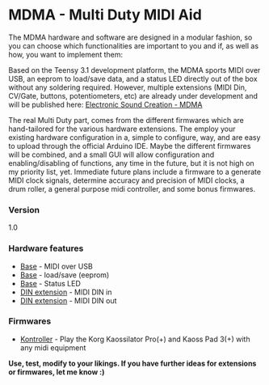 # MDMA - Multi Duty MIDI Aid

The MDMA hardware and software are designed in a modular fashion, so you can choose which functionalities are important to you and if, as well as how, you want to implement them:

Based on the Teensy 3.1 development platform, the MDMA sports MIDI over USB, an eeprom to load/save data, and a status LED directly out of the box without any soldering required. However, multiple extensions (MIDI Din, CV/Gate, buttons, potentiometers, etc) are already under development and will be published here: [Electronic Sound Creation - MDMA][mdma]

The real Multi Duty part, comes from the different firmwares which are hand-tailored for the various hardware extensions. The employ your existing hardware configuration in a, simple to configure, way, and are easy to upload through the official Arduino IDE. Maybe the different firmwares will be combined, and a small GUI will allow configuration and enabling/disabling of functions, any time in the future, but it is not high on my priority list, yet. Immediate future plans include a firmware to  a generate MIDI clock signals, determine accuracy and precision of MIDI clocks, a drum roller, a general purpose midi controller, and some bonus firmwares.


### Version
1.0

### Hardware features
- [Base][mdma] - MIDI over USB
- [Base][mdma] - load/save (eeprom)
- [Base][mdma] - Status LED
- [DIN extension][midification] - MIDI DIN in
- [DIN extension][midification] - MIDI DIN out

### Firmwares
- [Kontroller][kontroller] - Play the Korg Kaossilator Pro(+) and Kaoss Pad 3(+) with any midi equipment

**Use, test, modify to your likings. If you have further ideas for extensions or firmwares, let me know :)**

   [mdma]: <http://karg-music.blogspot.de/p/multi-duty-midi-aid.html>
   [midification]: <http://karg-music.blogspot.de/2016/01/midification.html>
   [kontroller]: <http://karg-music.blogspot.de/2015/11/play-kaossilator-pro-with-standard-midi.html>
